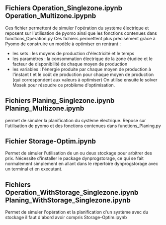 ## Fichiers Operation_Singlezone.ipynb Operation_Multizone.ipypnb
Ces fichier permettent de simuler l'opération du système électrique et reposent sur l'utilisation de pyomo ainsi que les fonctions contenues dans functions_Operation.py
Ces fichiers permettent plus précisément grâce à Pyomo de construire un modèle à optimiser en rentrant :
- les sets : les moyens de production d'électricité et le temps
- les paramètres : la consommation électrique de la zone étudiée et le facteur de disponibilité de chaque moyen de production
- les variables : l'énergie produite par chaque moyen de production à l'instant t et le coût de production pour chaque moyen de production (qui correspondent aux valeurs à optimiser)
On utilise ensuite le solver Mosek pour résoudre ce problème d'optimisation.

## Fichiers Planing_Singlezone.ipynb Planing_Multizone.ipynb
permet de simuler la planification du système électrique. Repose sur l'utilisation de pyomo et des fonctions contenues dans functions_Planing.py

## Fichier Storage-Optim.ipynb
Permet de simuler l'utilisation de un ou deux stockage pour arbitrer des prix. Nécessite d'installer le package dynprogstorage, ce qui se fait normalement simplement en allant dans le répertoire dynprogstorage avec un terminal et en executant.

## Fichiers Operation_WithStorage_Singlezone.ipynb Planing_WithStorage_Singlezone.ipynb
Permet de simuler l'opération et la planification d'un système avec du stockage
il faut d'abord avoir compris Storage-Optim.ipynb
